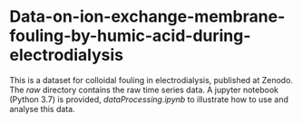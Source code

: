 # Data-on-ion-exchange-membrane-fouling-by-humic-acid-during-electrodialysis
This is a dataset for colloidal fouling in electrodialysis, published at Zenodo. The *raw* directory contains the raw time series data. A jupyter notebook (Python 3.7) is provided, *dataProcessing.ipynb* to illustrate how to use and analyse this data. 
